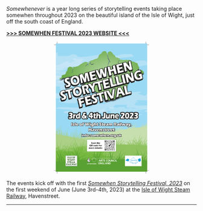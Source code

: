 *Somewhenever* is a year long series of storytelling events taking place somewhen throughout 2023 on the beautiful island of the Isle of Wight, just off the south coast of England.

<strong><a href="./somewhen-festival-2023"> >>> SOMEWHEN FESTIVAL 2023 WEBSITE <<< </a></strong>

<div style="text-align: center;"><a href=""><img width="50%" src="images/Island_Storytellers_A4_poster_2023_FINAL_compressed.png" /></a></div>

The events kick off with the first [*Somewhen Storytelling Festival, 2023*](./somewhen-festival-2023) on the first weekend of June (June 3rd-4th, 2023) at the [Isle of Wight Steam Railway](https://iwsteamrailway.co.uk/), Havenstreet.

<hr/>
